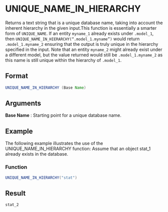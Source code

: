 # UNIQUE_NAME_IN_HIERARCHY

Returns a text string that is a unique database name, taking into account the inherent hierarchy in the given input.This function is essentially a smarter form of `UNIQUE_NAME`. If an entity `myname_1` already exists under `.model_1`, then `UNIQUE_NAME_IN_HIERARCHY(“.model_1.myname”)` would return `.model_1.myname_2` ensuring that the output is truly unique in the hierarchy specified in the input. Note that an entity `myname_2` might already exist under a different model, but the value returned would still be `.model_1.myname_2` as this name is still unique within the hierarchy of `.model_1`.

## Format
```java
UNIQUE_NAME_IN_HIERARCHY (Base Name)
```

## Arguments
 
**Base Name**
: Starting point for a unique database name.

## Example
The following example illustrates the use of the UNIQUE_NAME_IN_HIERARCHY function:
Assume that an object stat_1 already exists in the database.
 
### Function

```java
UNIQUE_NAME_IN_HIERARCHY("stat")
```

## Result
```java
stat_2
```
